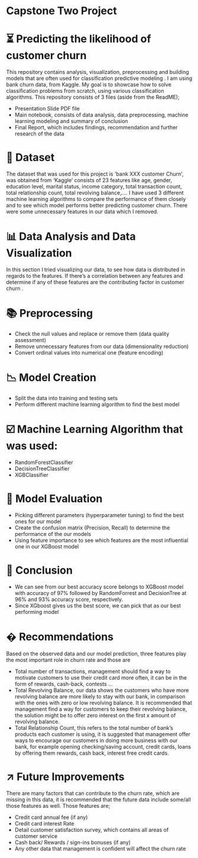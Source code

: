 # Capstone Two Project

# ⏳  Predicting the likelihood of customer churn

This repository contains analysis, visualization, preprocessing and building models that are often used for classification predictive modeling . I am using bank churn data, from Kaggle. My goal is to showcase how to solve classification problems from scratch, using various classification algorithms. This repository consists of 3 files (aside from the ReadME);
  - Presentation Slide PDF file 
  - Main notebook, consists of data analysis, data preprocessing, machine learning modeling and summary of conclusion
  - Final Report, which includes findings, recommendation and further research of the data


# 📂 Dataset
The dataset that was used for this project is 'bank XXX customer Churn', was obtained from ‘Kaggle’ consists of 23 features like age, gender, education level, marital status, income category, total transaction count, total relationship count, total revolving balance,.... I have used 3 different machine learning algorithms to compare the performance of them closely and to see which model performs better predicting customer churn. There were some unnecessary features in our data which I removed.


# 📊 Data Analysis and Data Visualization
In this section I tried visualizing our data, to see how data is distributed in regards to the features.  If there’s a correlation between any features and determine if any of these features are the contributing factor in customer churn .


# 📚 Preprocessing  

 - Check the null values and replace or remove them (data quality assessment)
 - Remove unnecessary features from our data (dimensionality reduction)
 - Convert ordinal values into numerical one (feature encoding)


# 📉 Model Creation
  - Split the data into training and testing sets
  - Perform different machine learning algorithm to find the best model
  
# ☑️ Machine Learning Algorithm that was used:
- RandomForestClassifier
- DecisionTreeClassifier
- XGBClassifier
  
  
# 🔎 Model Evaluation
  - Picking different parameters (hyperparameter tuning) to find the best ones for our model
  - Create the confusion matrix (Precision, Recall) to determine the performance of the our models
  - Using feature importance to see which features are the most influential one in our XGBoost model
   
# 📑 Conclusion
  - We can see from our best accuracy score belongs to XGBoost model with accuracy of 97% followed by RandomForrest and DecisionTree at 96% and 93% accuracy score, respectively. 
  - Since XGboost gives us the best score, we can pick that as our best performing model

# � Recommendations

Based on the observed data and our model prediction, three features play the most important role in churn rate and those are

- Total number of transactions, management should find a way to motivate customers to use their credit card more often, it can be in the form of rewards, cash-back, contests …
- Total Revolving Balance, our data shows the customers who have more revolving balance are more likely to stay with our bank, in comparison with the ones with zero or low revolving balance. It is recommended that management find a way for customers to keep their revolving balance, the solution might be to offer zero interest on the first x amount of revolving balance.
- Total Relationship Count, this refers to the total number of bank’s products each customer is using, it is suggested that management offer ways to encourage our customers in doing more business with our bank, for example opening checking/saving account, credit cards, loans by offering them rewards, cash back, interest free credit cards.

 
# ↗️ Future Improvements
 There are many factors that can contribute to the churn rate, which are missing in this data, it is recommended that the future data include some/all those features as well. Those features are; 

- Credit card annual fee (if any)
- Credit card interest Rate
- Detail customer satisfaction survey, which contains all areas of customer service
- Cash back/ Rewards / sign-ins bonuses (if any)
- Any other data that management is confident will affect the churn rate
 
   
  

